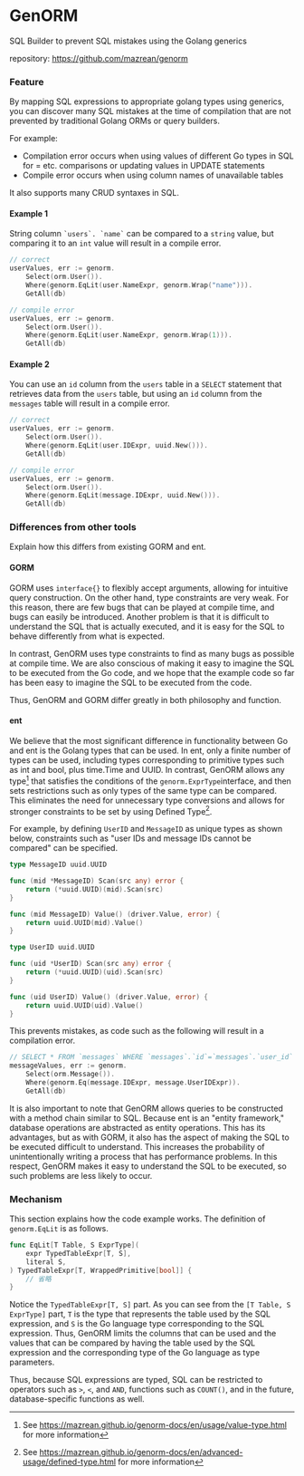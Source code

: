 # GenORM

SQL Builder to prevent SQL mistakes using the Golang generics

repository: https://github.com/mazrean/genorm

### Feature

By mapping SQL expressions to appropriate golang types using generics, you can discover many SQL mistakes at the time of compilation that are not prevented by traditional Golang ORMs or query builders.

For example:

* Compilation error occurs when using values of different Go types in SQL for = etc. comparisons or updating values in UPDATE statements
* Compile error occurs when using column names of unavailable tables

It also supports many CRUD syntaxes in SQL.

#### Example 1

String column `` `users`. `name` `` can be compared to a `string` value, but comparing it to an `int` value will result in a compile error.

```go
// correct
userValues, err := genorm.
	Select(orm.User()).
	Where(genorm.EqLit(user.NameExpr, genorm.Wrap("name"))).
	GetAll(db)

// compile error
userValues, err := genorm.
	Select(orm.User()).
	Where(genorm.EqLit(user.NameExpr, genorm.Wrap(1))).
	GetAll(db)
```

#### Example 2

You can use an `id` column from the `users` table in a `SELECT` statement that retrieves data from the `users` table, but using an `id` column from the `messages` table will result in a compile error.

```go
// correct
userValues, err := genorm.
	Select(orm.User()).
	Where(genorm.EqLit(user.IDExpr, uuid.New())).
	GetAll(db)

// compile error
userValues, err := genorm.
	Select(orm.User()).
	Where(genorm.EqLit(message.IDExpr, uuid.New())).
	GetAll(db)
```

### Differences from other tools
Explain how this differs from existing GORM and ent.

#### GORM
GORM uses `interface{}` to flexibly accept arguments, allowing for intuitive query construction.
On the other hand, type constraints are very weak.
For this reason, there are few bugs that can be played at compile time, and bugs can easily be introduced.
Another problem is that it is difficult to understand the SQL that is actually executed, and it is easy for the SQL to behave differently from what is expected.

In contrast, GenORM uses type constraints to find as many bugs as possible at compile time.
We are also conscious of making it easy to imagine the SQL to be executed from the Go code, and we hope that the example code so far has been easy to imagine the SQL to be executed from the code.

Thus, GenORM and GORM differ greatly in both philosophy and function.

#### ent
We believe that the most significant difference in functionality between Go and ent is the Golang types that can be used.
In ent, only a finite number of types can be used, including types corresponding to primitive types such as int and bool, plus time.Time and UUID.
In contrast, GenORM allows any type[^2] that satisfies the conditions of the `genorm.ExprType`interface, and then sets restrictions such as only types of the same type can be compared.
This eliminates the need for unnecessary type conversions and allows for stronger constraints to be set by using Defined Type[^3].

For example, by defining `UserID` and `MessageID` as unique types as shown below, constraints such as "user IDs and message IDs cannot be compared" can be specified.
```go
type MessageID uuid.UUID

func (mid *MessageID) Scan(src any) error {
	return (*uuid.UUID)(mid).Scan(src)
}

func (mid MessageID) Value() (driver.Value, error) {
	return uuid.UUID(mid).Value()
}

type UserID uuid.UUID

func (uid *UserID) Scan(src any) error {
	return (*uuid.UUID)(uid).Scan(src)
}

func (uid UserID) Value() (driver.Value, error) {
	return uuid.UUID(uid).Value()
}
```

This prevents mistakes, as code such as the following will result in a compilation error.
```go
// SELECT * FROM `messages` WHERE `messages`.`id`=`messages`.`user_id`
messageValues, err := genorm.
    Select(orm.Message()).
    Where(genorm.Eq(message.IDExpr, message.UserIDExpr)).
    GetAll(db)
```

It is also important to note that GenORM allows queries to be constructed with a method chain similar to SQL.
Because ent is an "entity framework," database operations are abstracted as entity operations.
This has its advantages, but as with GORM, it also has the aspect of making the SQL to be executed difficult to understand.
This increases the probability of unintentionally writing a process that has performance problems.
In this respect, GenORM makes it easy to understand the SQL to be executed, so such problems are less likely to occur.

[^2]: See https://mazrean.github.io/genorm-docs/en/usage/value-type.html for more information
[^3]: See https://mazrean.github.io/genorm-docs/en/advanced-usage/defined-type.html for more information

### Mechanism
This section explains how the code example works.
The definition of `genorm.EqLit` is as follows.
```go
func EqLit[T Table, S ExprType](
	expr TypedTableExpr[T, S],
	literal S,
) TypedTableExpr[T, WrappedPrimitive[bool]] {
	// 省略
}
```
Notice the `TypedTableExpr[T, S]` part.
As you can see from the `[T Table, S ExprType]` part, `T` is the type that represents the table used by the SQL expression, and `S` is the Go language type corresponding to the SQL expression.
Thus, GenORM limits the columns that can be used and the values that can be compared by having the table used by the SQL expression and the corresponding type of the Go language as type parameters.

Thus, because SQL expressions are typed, SQL can be restricted to operators such as `>`, `<`, and `AND`, functions such as `COUNT()`, and in the future, database-specific functions as well.
